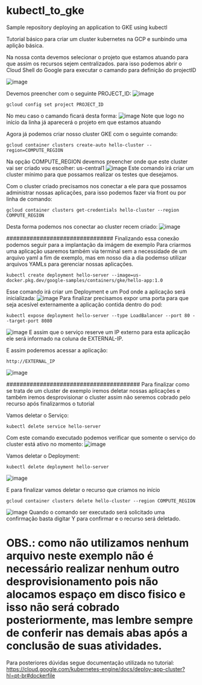 # kubectl_to_gke
Sample repository deploying an application to GKE using kubectl

Tutorial básico para criar um cluster kubernetes na GCP e sunbindo uma aplição básica.

Na nossa conta devemos selecionar o projeto que estamos atuando para que assim os recursos sejem centralizados.
para isso podemos abrir o Cloud Shell do Google para executar o camando para definição do projectID

![image](https://user-images.githubusercontent.com/55896446/233866853-57138504-12bd-4f44-869c-f3f46e6f8804.png)

Devemos preencher com o seguinte PROJECT_ID: ![image](https://user-images.githubusercontent.com/55896446/233866889-0ddc7de3-c7c2-4ea4-93cf-941ff1df4864.png)

```
gcloud config set project PROJECT_ID
```
No meu caso o camando ficará desta forma: ![image](https://user-images.githubusercontent.com/55896446/233866968-c33423f9-46d7-47b5-9a4d-2a27f9de3cdd.png)
Note que logo no início da linha já aparecerá o projeto em que estamos atuando

Agora já podemos criar nosso cluster GKE com o seguinte comando:
```
gcloud container clusters create-auto hello-cluster --region=COMPUTE_REGION
```
Na opção COMPUTE_REGION devemos preencher onde que este cluster vai ser criado vou escolher: us-central1
![image](https://user-images.githubusercontent.com/55896446/233867090-270263ca-9ec4-49b9-9c56-0dd2e19f87b3.png)
Este comando irá criar um cluster mínimo para que possamos realizar os testes que desejamos.

Com o cluster criado precisamos nos conectar a ele para que possamos administrar nossas aplicações, para isso podemos fazer via front ou por linha de comando:
```
gcloud container clusters get-credentials hello-cluster --region COMPUTE_REGION
```
Desta forma podemos nos conectar ao cluster recem criado: ![image](https://user-images.githubusercontent.com/55896446/233870894-0808d7e4-a5d4-46d9-877d-45448ea87094.png)

################################
Finalizando essa conexão podemos seguir para a implantação da imágem de exemplo
Para criarmos uma aplicação usaremos também via terminal sem a necessidade de um arquivo yaml a fim de exemplo, mas em nosso dia a dia podemso utilizar arquivos YAMLs para gerenciar nossas aplicações.

```
kubectl create deployment hello-server --image=us-docker.pkg.dev/google-samples/containers/gke/hello-app:1.0
```
Esse comando irá criar um Deployment e um Pod onde a aplicação será inicializada: ![image](https://user-images.githubusercontent.com/55896446/233871124-c91ee271-cccb-4085-8b82-f56c79fc308f.png)
Para finalizar precisamos expor uma porta para que seja acesível externamente a aplicação contida dentro do pod:
```
kubectl expose deployment hello-server --type LoadBalancer --port 80 --target-port 8080
```
![image](https://user-images.githubusercontent.com/55896446/233871202-657e7cd5-0ea7-4062-943e-b107a72b162c.png)
E assim que o serviço reserve um IP externo para esta aplicação ele será informado na coluna de EXTERNAL-IP.

E assim poderemos acessar a aplicação:
```
http://EXTERNAL_IP
```

![image](https://user-images.githubusercontent.com/55896446/233871266-f61f08ee-284b-44ee-b776-d48a4f26b692.png)

########################################
Para finalizar como se trata de um cluster de exemplo iremos deletar nossas aplicações e também iremos desprovisionar o cluster assim não seremos cobrado pelo recurso após finalizarmos o tutorial

Vamos deletar o Serviço:
```
kubectl delete service hello-server
```
Com este comando executado podemos verificar que somente o serviço do cluster está ativo no momento:
![image](https://user-images.githubusercontent.com/55896446/233871390-8e875118-fe87-4889-9551-575059c9e431.png)

Vamos deletar o Deployment:
```
kubectl delete deployment hello-server
```
![image](https://user-images.githubusercontent.com/55896446/233871435-77ae38ca-8214-48c7-924d-0fa2ce0ce413.png)

E para finalizar vamos deletar o recurso que criamos no início
```
gcloud container clusters delete hello-cluster --region COMPUTE_REGION
```
![image](https://user-images.githubusercontent.com/55896446/233871510-be6015bd-987a-4a2e-8092-ca3c8e3c1da7.png)
Quando o comando ser executado será solicitado uma confirmação basta digitar Y para confirmar e o recurso será deletado.

# OBS.: como não utilizamos nenhum arquivo neste exemplo não é necessário realizar nenhum outro desprovisionamento pois não alocamos espaço em disco fisico e isso não será cobrado posteriormente, mas lembre sempre de conferir nas demais abas após a conclusão de suas atividades.

Para posteriores dúvidas segue documentação utilizada no tutorial: https://cloud.google.com/kubernetes-engine/docs/deploy-app-cluster?hl=pt-br#dockerfile
